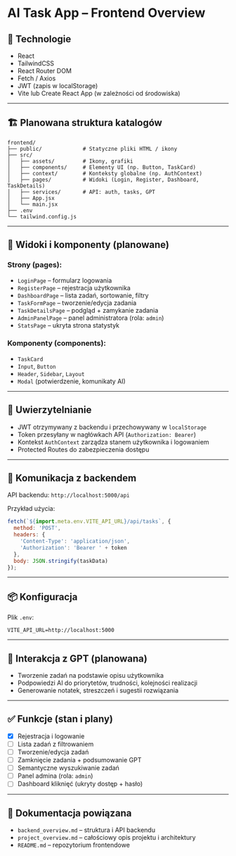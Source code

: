 # AI Task App – Frontend Overview

## 🎨 Technologie

- React
- TailwindCSS
- React Router DOM
- Fetch / Axios
- JWT (zapis w localStorage)
- Vite lub Create React App (w zależności od środowiska)

---

## 🏗️ Planowana struktura katalogów

```
frontend/
├── public/             # Statyczne pliki HTML / ikony
├── src/
│   ├── assets/         # Ikony, grafiki
│   ├── components/     # Elementy UI (np. Button, TaskCard)
│   ├── context/        # Konteksty globalne (np. AuthContext)
│   ├── pages/          # Widoki (Login, Register, Dashboard, TaskDetails)
│   ├── services/       # API: auth, tasks, GPT
│   ├── App.jsx
│   └── main.jsx
├── .env
└── tailwind.config.js
```

---

## 🧩 Widoki i komponenty (planowane)

### Strony (pages):

- `LoginPage` – formularz logowania
- `RegisterPage` – rejestracja użytkownika
- `DashboardPage` – lista zadań, sortowanie, filtry
- `TaskFormPage` – tworzenie/edycja zadania
- `TaskDetailsPage` – podgląd + zamykanie zadania
- `AdminPanelPage` – panel administratora (rola: `admin`)
- `StatsPage` – ukryta strona statystyk

### Komponenty (components):

- `TaskCard`
- `Input`, `Button`
- `Header`, `Sidebar`, `Layout`
- `Modal` (potwierdzenie, komunikaty AI)

---

## 🔐 Uwierzytelnianie

- JWT otrzymywany z backendu i przechowywany w `localStorage`
- Token przesyłany w nagłówkach API (`Authorization: Bearer`)
- Kontekst `AuthContext` zarządza stanem użytkownika i logowaniem
- Protected Routes do zabezpieczenia dostępu

---

## 🔗 Komunikacja z backendem

API backendu: `http://localhost:5000/api`

Przykład użycia:

```js
fetch(`${import.meta.env.VITE_API_URL}/api/tasks`, {
  method: 'POST',
  headers: {
    'Content-Type': 'application/json',
    'Authorization': 'Bearer ' + token
  },
  body: JSON.stringify(taskData)
});
```

---

## 📦 Konfiguracja

Plik `.env`:

```
VITE_API_URL=http://localhost:5000
```

---

## 🔄 Interakcja z GPT (planowana)

- Tworzenie zadań na podstawie opisu użytkownika
- Podpowiedzi AI do priorytetów, trudności, kolejności realizacji
- Generowanie notatek, streszczeń i sugestii rozwiązania

---

## ✅ Funkcje (stan i plany)

- [x] Rejestracja i logowanie
- [ ] Lista zadań z filtrowaniem
- [ ] Tworzenie/edycja zadań
- [ ] Zamknięcie zadania + podsumowanie GPT
- [ ] Semantyczne wyszukiwanie zadań
- [ ] Panel admina (rola: `admin`)
- [ ] Dashboard kliknięć (ukryty dostęp + hasło)

---

## 📄 Dokumentacja powiązana

- `backend_overview.md` – struktura i API backendu
- `project_overview.md` – całościowy opis projektu i architektury
- `README.md` – repozytorium frontendowe
